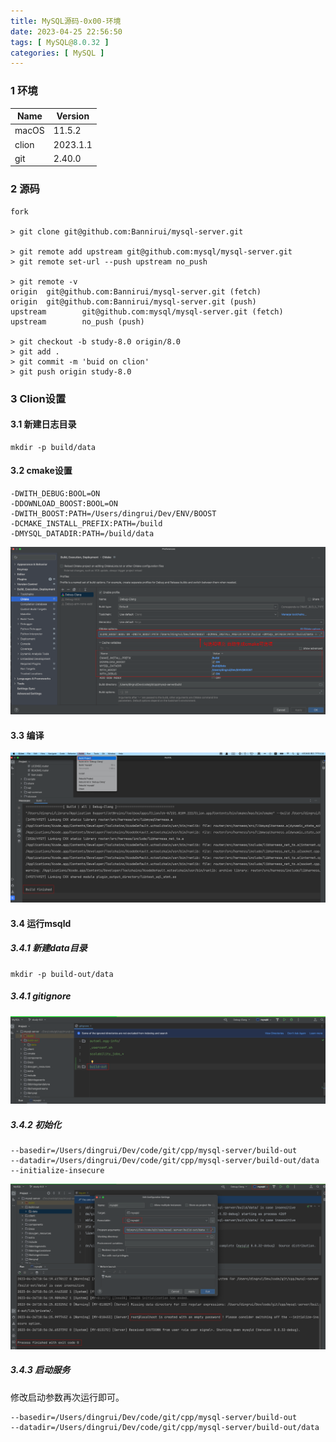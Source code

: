 ```yaml
---
title: MySQL源码-0x00-环境
date: 2023-04-25 22:56:50
tags: [ MySQL@8.0.32 ]
categories: [ MySQL ]
---
```


### 1 环境

| Name  | Version  |
| ----- | -------- |
| macOS | 11.5.2   |
| clion | 2023.1.1 |
| git   | 2.40.0   |

### 2 源码

```shell
fork

> git clone git@github.com:Bannirui/mysql-server.git

> git remote add upstream git@github.com:mysql/mysql-server.git
> git remote set-url --push upstream no_push

> git remote -v
origin  git@github.com:Bannirui/mysql-server.git (fetch)
origin  git@github.com:Bannirui/mysql-server.git (push)
upstream        git@github.com:mysql/mysql-server.git (fetch)
upstream        no_push (push)

> git checkout -b study-8.0 origin/8.0
> git add .
> git commit -m 'buid on clion'
> git push origin study-8.0
```

### 3 Clion设置

#### 3.1 新建日志目录

```shell
mkdir -p build/data
```

#### 3.2 cmake设置

```shell
-DWITH_DEBUG:BOOL=ON
-DDOWNLOAD_BOOST:BOOL=ON
-DWITH_BOOST:PATH=/Users/dingrui/Dev/ENV/BOOST
-DCMAKE_INSTALL_PREFIX:PATH=/build
-DMYSQL_DATADIR:PATH=/build/data
```

![](MySQL源码-0x00-环境/image-20230426185421743.png)

#### 3.3 编译

![](MySQL源码-0x00-环境/image-20230426172509886.png)

#### 3.4 运行msqld

##### 3.4.1 新建data目录

```shell
mkdir -p build-out/data
```

##### 3.4.1 gitignore

![](MySQL源码-0x00-环境/image-20230426190400219.png)

##### 3.4.2 初始化

```shell
--basedir=/Users/dingrui/Dev/code/git/cpp/mysql-server/build-out
--datadir=/Users/dingrui/Dev/code/git/cpp/mysql-server/build-out/data
--initialize-insecure
```

![](MySQL源码-0x00-环境/image-20230426190013421.png)

##### 3.4.3 启动服务

修改启动参数再次运行即可。

```shell
--basedir=/Users/dingrui/Dev/code/git/cpp/mysql-server/build-out
--datadir=/Users/dingrui/Dev/code/git/cpp/mysql-server/build-out/data
```


